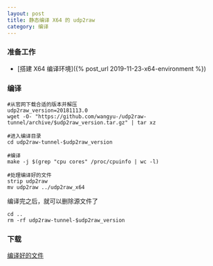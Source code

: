 ```yaml
---
layout: post
title: 静态编译 X64 的 udp2raw
category: 编译
---
```


### 准备工作
- [搭建 X64 编译环境]({% post_url 2019-11-23-x64-environment %})

### 编译
```shell
#从官网下载合适的版本并解压
udp2raw_version=20181113.0
wget -O- "https://github.com/wangyu-/udp2raw-tunnel/archive/$udp2raw_version.tar.gz" | tar xz

#进入编译目录
cd udp2raw-tunnel-$udp2raw_version

#编译
make -j $(grep "cpu cores" /proc/cpuinfo | wc -l)

#处理编译好的文件
strip udp2raw
mv udp2raw ../udp2raw_x64
```

编译完之后，就可以删除源文件了
```shell
cd ..
rm -rf udp2raw-tunnel-$udp2raw_version
```

### 下载
[编译好的文件](/assets/udp2raw_x64)
